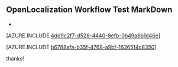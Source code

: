 ## OpenLocalization Workflow Test MarkDown
* 

[AZURE.INCLUDE [4dd9c2f7-d528-4440-8efb-0b49a8b1d46e](calleeMd1.md)]



[AZURE.INCLUDE [b6788afa-b35f-4768-a9bf-1636514c8350](calleeMd2.md)]

 
thanks!